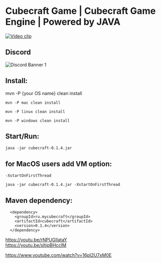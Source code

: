 # Cubecraft Game | Cubecraft Game Engine | Powered by JAVA

[![Video clip](https://s3.amazonaws.com/culga-games-images/uploads/images/cube-craft.jpg)](https://www.youtube.com/watch?v=16pI2U7xM0E "Everything Is AWESOME")

## Discord
![Discord Banner 1](https://discordapp.com/api/guilds/901040304684167188/widget.png?style=banner1)

## Install:

mvn -P {your OS name} clean install

`mvn -P mac clean install`

`mvn -P linux clean install`

`mvn -P windows clean install`

## Start/Run: 

`java -jar cubecraft-0.1.4.jar `


## for MacOS users add VM option: 

`-XstartOnFirstThread `

`java -jar cubecraft-0.1.4.jar -XstartOnFirstThread`

## Maven dependency:

      <dependency>
        <groupId>ru.mycubecraft</groupId>
        <artifactId>cubecraft</artifactId>
        <version>0.1.4</version>
      </dependency>


https://youtu.be/rNPUGIlataY  
https://youtu.be/sltipBHccIM

https://www.youtube.com/watch?v=16pI2U7xM0E
